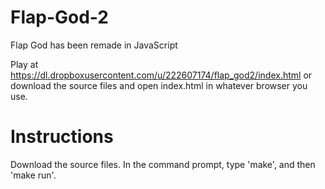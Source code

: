 # Flap-God-2
Flap God has been remade in JavaScript

Play at https://dl.dropboxusercontent.com/u/222607174/flap_god2/index.html 
or download the source files and open index.html in whatever browser you use.

# Instructions
Download the source files. 
In the command prompt, type 'make', and then 'make run'.
